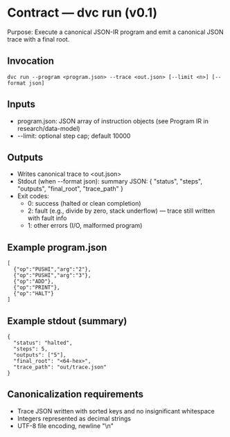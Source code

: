 # Contract — dvc run (v0.1)

Purpose: Execute a canonical JSON-IR program and emit a canonical JSON trace with a final root.

## Invocation
```
dvc run --program <program.json> --trace <out.json> [--limit <n>] [--format json]
```

## Inputs
- program.json: JSON array of instruction objects (see Program IR in research/data-model)
- --limit: optional step cap; default 10000

## Outputs
- Writes canonical trace to <out.json>
- Stdout (when --format json): summary JSON: { "status", "steps", "outputs", "final_root", "trace_path" }
- Exit codes:
  - 0: success (halted or clean completion)
  - 2: fault (e.g., divide by zero, stack underflow) — trace still written with fault info
  - 1: other errors (I/O, malformed program)

## Example program.json
```
[
  {"op":"PUSHI","arg":"2"},
  {"op":"PUSHI","arg":"3"},
  {"op":"ADD"},
  {"op":"PRINT"},
  {"op":"HALT"}
]
```

## Example stdout (summary)
```
{
  "status": "halted",
  "steps": 5,
  "outputs": ["5"],
  "final_root": "<64-hex>",
  "trace_path": "out/trace.json"
}
```

## Canonicalization requirements
- Trace JSON written with sorted keys and no insignificant whitespace
- Integers represented as decimal strings
- UTF-8 file encoding, newline "\n"

